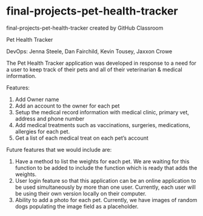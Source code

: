 # final-projects-pet-health-tracker
final-projects-pet-health-tracker created by GitHub Classroom

Pet Health Tracker

DevOps: Jenna Steele, Dan Fairchild, Kevin Tousey, Jaxxon Crowe

The Pet Health Tracker application was developed in response to a need for a user to keep track of their pets and all of their veterinarian & medical information.  

Features:
1) Add Owner name
2) Add an account to the owner for each pet
3) Setup the medical record information with medical clinic, primary vet, address and phone number
4) Add medical treatments such as vaccinations, surgeries, medications, allergies for each pet.
5) Get a list of each medical treat on each pet’s account


Future features that we would include are:
1) Have a method to list the weights for each pet.  We are waiting for this function to be added to include the function which is ready that adds the weights.
2) User login feature so that this application can be an online application to be used simultaneously by more than one user.  Currently, each user will be using their own version locally on their computer.
3) Ability to add a photo for each pet.  Currently, we have images of random dogs populating the image field as a placeholder.  
